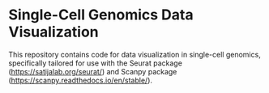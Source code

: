 # Single-Cell Genomics Data Visualization

This repository contains code for data visualization in single-cell genomics, specifically tailored for use with the Seurat package (https://satijalab.org/seurat/) and Scanpy package (https://scanpy.readthedocs.io/en/stable/).
